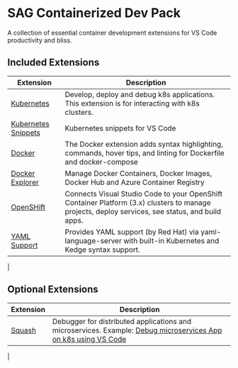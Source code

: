 # SAG Containerized Dev Pack

A collection of essential container development extensions for VS Code productivity and bliss.

## Included Extensions

| Extension | Description |
| --------- | --------- |
| [Kubernetes](https://marketplace.visualstudio.com/items?itemName=ms-kubernetes-tools.vscode-kubernetes-tools) | Develop, deploy and debug k8s applications.  This extension is for interacting with k8s clusters. |
| [Kubernetes Snippets](https://marketplace.visualstudio.com/items?itemName=formulahendry.docker-explorer) | Kubernetes snippets for VS Code |
| [Docker](https://marketplace.visualstudio.com/items?itemName=PeterJausovec.vscode-docker) |  The Docker extension adds syntax highlighting, commands, hover tips, and linting for Dockerfile and docker-compose |
| [Docker Explorer](https://marketplace.visualstudio.com/items?itemName=formulahendry.docker-explorer) | Manage Docker Containers, Docker Images, Docker Hub and Azure Container Registry |
| [OpenSHift](https://marketplace.visualstudio.com/items?itemName=formulahendry.docker-explorer) | Connects Visual Studio Code to your OpenShift Container Platform (3.x) clusters to manage projects, deploy services, see status, and build apps. |
| [YAML Support](https://marketplace.visualstudio.com/items?itemName=PeterJausovec.vscode-docker) | Provides YAML support (by Red Hat) via yaml-language-server with built-in Kubernetes and Kedge syntax support.
| 


## Optional Extensions

| Extension | Description |
| --------- | --------- |
[Squash](https://marketplace.visualstudio.com/items?itemName=ilevine.squash) | Debugger for distributed applications and microservices.  Example: [Debug microservices App on k8s using VS Code](https://github.com/solo-io/squash-vscode/blob/master/docs/example-app-kubernetes.md) |
|
